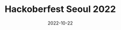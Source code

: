 ---
lang: en
title: Hackoberfest Seoul 2022
date: 2022-10-22
link: https://event-us.kr/hacktoberfestkorea/event/48142
thumbnail: 2022-10-22-Hacktoberfest.png
description: >-
  GitHub's annual Hacktoberfest! Let's get together!
---